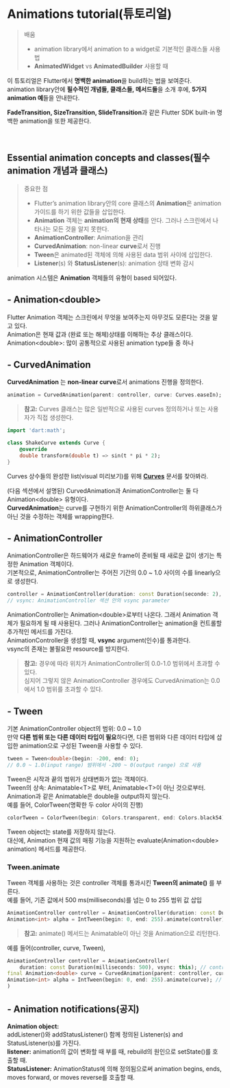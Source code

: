 # Animations tutorial(튜토리얼)  

> 배움  
> * animation library에서 animation to a widget로 기본적인 클래스들 사용법
> * **AnimatedWidget** vs **AnimatedBuilder** 사용할 때  

이 튜토리얼은 Flutter에서 **명백한 animation**을 build하는 법을 보여준다.  
animation library안에 **필수적인 개념들, 클래스들, 메서드들**을 소개 후에, **5가지 animation 예**들을 안내한다.  

**FadeTransition, SizeTransition, SlideTransition**과 같은 Flutter SDK built-in 명백한 animation을 또한 제공한다.

<br/>

## Essential animation concepts and classes(필수 animation 개념과 클래스)  

> 중요한 점  
> * Flutter’s animation library안의 core 클래스의 **Animation**은 animation 가이드를 하기 위한 값들을 삽입한다.  
> * **Animation** 객체는 **animation의 현재 상태**를 안다. 그러나 스크린에서 나타나는 모든 것을 알지 못한다.  
> * **AnimationController**: Animation을 관리  
> * **CurvedAnimation**: non-linear **curve**로서 진행  
> * **Tween**은 animated된 객체에 의해 사용된 data 범위 사이에 삽입한다.
> * **Listener**(s) 와 **StatusListener**(s): animation 상태 변화 감시  

animation 시스템은 **Animation** 객체들의 유형이 based 되어있다.  

## - Animation&#60;double>  
Flutter Animation 객체는 스크린에서 무엇을 보여주는지 아무것도 모른다는 것을 알고 있다.   
Animation은 현재 값과 (완료 또는 해체)상태를 이해하는 추상 클래스이다.  
Animation&#60;double>: 많이 공통적으로 사용된 animation type들 중 하나  

## - Curved­Animation

**CurvedAnimation** 는 **non-linear curve**로서 animations 진행을 정의한다.  
```dart
animation = CurvedAnimation(parent: controller, curve: Curves.easeIn);
```  
>**참고:** Curves 클래스는 많은 일반적으로 사용된 curves 정의하거나 또는 사용자가 직접 생성한다.  
```dart
import 'dart:math';

class ShakeCurve extends Curve {
    @override
    double transform(double t) => sin(t * pi * 2);
}
```  
Curves 상수들의 완성한 list(visual 미리보기)를 위해 [**Curves**](https://api.flutter.dev/flutter/animation/Curves-class.html) 문서를 찾아봐라.  

(다음 섹션에서 설명된) CurvedAnimation과 AnimationController는 둘 다 Animation&#60;double> 유형이다.  
**CurvedAnimation**는 curve를 구현하기 위한 AnimationController의 하위클래스가 아닌 것을 수정하는 객체를 wrapping한다.  

## - Animation­Controller  

AnimationController은 하드웨어가 새로운 frame이 준비될 때 새로운 값이 생기는 특정한 Animation 객체이다.  
기본적으로, Animation­Controller는 주어진 기간의 0.0 ~ 1.0 사이의 수를 linearly으로 생성한다.  
```dart
controller = AnimationController(duration: const Duration(seconde: 2), vsync: this); 
// vsync: AnimationController 섹션 안의 vsync parameter 
```  
AnimationController는 Animation&#60;double>로부터 나온다. 그래서 Animation 객체가 필요하게 될 때 사용된다. 그러나 AnimationController는 animation을 컨트롤할 추가적인 메서드를 가진다.  
AnimationController을 생성할 때, **vsync** argument(인수)를 통과한다.  
vsync의 존재는 불필요한 resource를 방지한다.  

> **참고:** 경우에 따라 위치가 AnimationController의 0.0-1.0 범위에서 초과할 수 있다.  
심지어 그렇지 않은 AnimationController 경우에도 CurvedAnimation는 0.0에서 1.0 범위를 초과할 수 있다.  

## - Tween  
기본 AnimationController object의 범위: 0.0 ~ 1.0  
만약 **다른 범위 또는 다른 데이터 타입이 필요**하다면, 다른 범위와 다른 데이터 타입에 삽입한 animation으로 구성된 Tween을 사용할 수 있다.  

```dart
tween = Tween<double>(begin: -200, end: 0); 
// 0.0 ~ 1.0(input range) 범위에서 -200 ~ 0(output range) 으로 사용
```  
Tween은 시작과 끝의 범위가 상태변화가 없는 객체이다.  
Tween의 상속: Animatable&#60;T>로 부터, Animatable&#60;T>이 아닌 것으로부터.  
Animation과 같은 Animatable은 double을 output하지 않는다.  
예를 들어, ColorTween(명확한 두 color 사이의 진행)  
```dart
colorTween = ColorTween(begin: Colors.transparent, end: Colors.black54);
```  
Tween object는 state를 저장하지 않는다.  
대신에, Animation 현재 값의 매핑 기능을 지원하는 evaluate(Animation&#60;double> animation) 메서드를 제공한다.  

### Tween.animate  
Tween 객체를 사용하는 것은 controller 객체를 통과시킨 **Tween의 animate()** 를 부른다.  
예를 들어, 기존 값에서 500 ms(milliseconds)를 넘는 0 to 255 범위 값 삽입 
```dart
AnimationController controller = AnimationController(duration: const Duration(milliseconds: 500), vsync: this);
Animation<int> alpha = IntTween(begin: 0, end: 255).animate(controller);
```  
> **참고:** animate() 메서드는 Animatable이 아닌 것을 Animation으로 리턴한다.  

예를 들어(controller, curve, Tween),  
```dart
AnimationController controller = AnimationController(
    duration: const Duration(milliseconds: 500), vsync: this); // controller
final Animation<double> curve = CurvedAnimation(parent: controller, curve: Curves.easeOut); // curve
Animation<int> alpha = IntTween(begin: 0, end: 255).animate(curve); // Tween
)
```  

## - Animation notifications(공지)  

**Animation object:**  
addListener()와 addStatusListener() 함께 정의된 Listener(s) and StatusListener(s)를 가진다.  
**listener:** animation의 값이 변화할 때 부를 때, rebuild의 원인으로 setState()를 호출할 때.  
**StatusListener:** AnimationStatus에 의해 정의됨으로써 animation begins, ends, moves forward, or moves reverse를 호출할 때.

